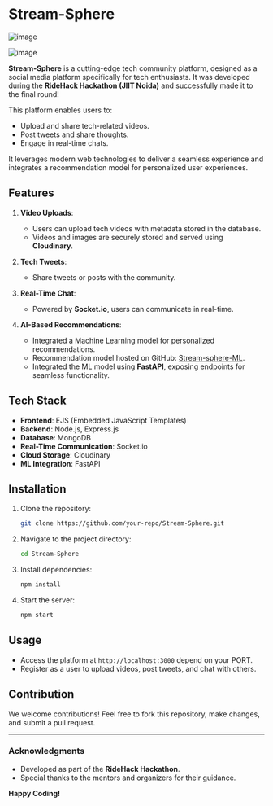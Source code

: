 
# Stream-Sphere
![image](https://github.com/user-attachments/assets/a539818f-717c-4f27-8145-63fff7475389)

![image](https://github.com/user-attachments/assets/57c8b763-3ca7-4fc1-a35c-569feaeaccfb)

**Stream-Sphere** is a cutting-edge tech community platform, designed as a social media platform specifically for tech enthusiasts. It was developed during the **RideHack Hackathon (JIIT Noida)** and successfully made it to the final round!

This platform enables users to:
- Upload and share tech-related videos.
- Post tweets and share thoughts.
- Engage in real-time chats.

It leverages modern web technologies to deliver a seamless experience and integrates a recommendation model for personalized user experiences.

## Features

1. **Video Uploads**:
   - Users can upload tech videos with metadata stored in the database.
   - Videos and images are securely stored and served using **Cloudinary**.

2. **Tech Tweets**:
   - Share tweets or posts with the community.

3. **Real-Time Chat**:
   - Powered by **Socket.io**, users can communicate in real-time.

4. **AI-Based Recommendations**:
   - Integrated a Machine Learning model for personalized recommendations.
   - Recommendation model hosted on GitHub: [Stream-sphere-ML](https://github.com/lightning-sagar/Stream-sphere-ML).
   - Integrated the ML model using **FastAPI**, exposing endpoints for seamless functionality.

## Tech Stack

- **Frontend**: EJS (Embedded JavaScript Templates)
- **Backend**: Node.js, Express.js
- **Database**: MongoDB
- **Real-Time Communication**: Socket.io
- **Cloud Storage**: Cloudinary
- **ML Integration**: FastAPI

## Installation

1. Clone the repository:
   ```bash
   git clone https://github.com/your-repo/Stream-Sphere.git
   ```
2. Navigate to the project directory:
   ```bash
   cd Stream-Sphere
   ```
3. Install dependencies:
   ```bash
   npm install
   ```
4. Start the server:
   ```bash
   npm start
   ```

## Usage

- Access the platform at `http://localhost:3000` depend on your PORT.
- Register as a user to upload videos, post tweets, and chat with others.

## Contribution

We welcome contributions! Feel free to fork this repository, make changes, and submit a pull request. 

---

### Acknowledgments

- Developed as part of the **RideHack Hackathon**.
- Special thanks to the mentors and organizers for their guidance.

**Happy Coding!**

 
